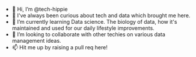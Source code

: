 - 👋 Hi, I’m @tech-hippie
- 👀 I've always been curious about tech and data which brought me here.
- 🌱 I’m currently learning Data science. The biology of data, how it's maintained and used for our daily lifestyle improvements.
- 💞️ I’m looking to collaborate with other techies on various data management ideas. 
- 📫 Hit me up by raising a pull req here!

<!---
tech-hippie/tech-hippie is a ✨ special ✨ repository because its `README.md` (this file) appears on your GitHub profile.
You can click the Preview link to take a look at your changes.
--->
